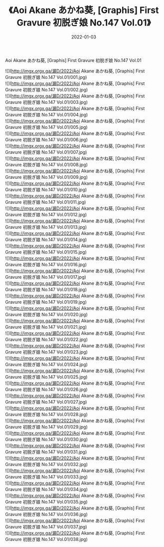 ﻿---
layout: post
title:  《Aoi Akane あかね葵, [Graphis] First Gravure 初脱ぎ娘 No.147 Vol.01》
date:   2022-01-03
img: http://imgx.orgx.ga/漏D/2022/Aoi Akane あかね葵, [Graphis] First Gravure 初脱ぎ娘 No.147 Vol.01/000.jpg
categories: [美女, 清纯, 唯美]
---

Aoi Akane あかね葵, [Graphis] First Gravure 初脱ぎ娘 No.147 Vol.01

  ![](http://imgx.orgx.ga/漏D/2022/Aoi Akane あかね葵, [Graphis] First Gravure 初脱ぎ娘 No.147 Vol.01/001.jpg) <br> ![](http://imgx.orgx.ga/漏D/2022/Aoi Akane あかね葵, [Graphis] First Gravure 初脱ぎ娘 No.147 Vol.01/002.jpg) <br> ![](http://imgx.orgx.ga/漏D/2022/Aoi Akane あかね葵, [Graphis] First Gravure 初脱ぎ娘 No.147 Vol.01/003.jpg) <br> ![](http://imgx.orgx.ga/漏D/2022/Aoi Akane あかね葵, [Graphis] First Gravure 初脱ぎ娘 No.147 Vol.01/004.jpg) <br> ![](http://imgx.orgx.ga/漏D/2022/Aoi Akane あかね葵, [Graphis] First Gravure 初脱ぎ娘 No.147 Vol.01/005.jpg) <br> ![](http://imgx.orgx.ga/漏D/2022/Aoi Akane あかね葵, [Graphis] First Gravure 初脱ぎ娘 No.147 Vol.01/006.jpg) <br> ![](http://imgx.orgx.ga/漏D/2022/Aoi Akane あかね葵, [Graphis] First Gravure 初脱ぎ娘 No.147 Vol.01/007.jpg) <br> ![](http://imgx.orgx.ga/漏D/2022/Aoi Akane あかね葵, [Graphis] First Gravure 初脱ぎ娘 No.147 Vol.01/008.jpg) <br> ![](http://imgx.orgx.ga/漏D/2022/Aoi Akane あかね葵, [Graphis] First Gravure 初脱ぎ娘 No.147 Vol.01/009.jpg) <br> ![](http://imgx.orgx.ga/漏D/2022/Aoi Akane あかね葵, [Graphis] First Gravure 初脱ぎ娘 No.147 Vol.01/010.jpg) <br> ![](http://imgx.orgx.ga/漏D/2022/Aoi Akane あかね葵, [Graphis] First Gravure 初脱ぎ娘 No.147 Vol.01/011.jpg) <br> ![](http://imgx.orgx.ga/漏D/2022/Aoi Akane あかね葵, [Graphis] First Gravure 初脱ぎ娘 No.147 Vol.01/012.jpg) <br> ![](http://imgx.orgx.ga/漏D/2022/Aoi Akane あかね葵, [Graphis] First Gravure 初脱ぎ娘 No.147 Vol.01/013.jpg) <br> ![](http://imgx.orgx.ga/漏D/2022/Aoi Akane あかね葵, [Graphis] First Gravure 初脱ぎ娘 No.147 Vol.01/014.jpg) <br> ![](http://imgx.orgx.ga/漏D/2022/Aoi Akane あかね葵, [Graphis] First Gravure 初脱ぎ娘 No.147 Vol.01/015.jpg) <br> ![](http://imgx.orgx.ga/漏D/2022/Aoi Akane あかね葵, [Graphis] First Gravure 初脱ぎ娘 No.147 Vol.01/016.jpg) <br> ![](http://imgx.orgx.ga/漏D/2022/Aoi Akane あかね葵, [Graphis] First Gravure 初脱ぎ娘 No.147 Vol.01/017.jpg) <br> ![](http://imgx.orgx.ga/漏D/2022/Aoi Akane あかね葵, [Graphis] First Gravure 初脱ぎ娘 No.147 Vol.01/018.jpg) <br> ![](http://imgx.orgx.ga/漏D/2022/Aoi Akane あかね葵, [Graphis] First Gravure 初脱ぎ娘 No.147 Vol.01/019.jpg) <br> ![](http://imgx.orgx.ga/漏D/2022/Aoi Akane あかね葵, [Graphis] First Gravure 初脱ぎ娘 No.147 Vol.01/020.jpg) <br> ![](http://imgx.orgx.ga/漏D/2022/Aoi Akane あかね葵, [Graphis] First Gravure 初脱ぎ娘 No.147 Vol.01/021.jpg) <br> ![](http://imgx.orgx.ga/漏D/2022/Aoi Akane あかね葵, [Graphis] First Gravure 初脱ぎ娘 No.147 Vol.01/022.jpg) <br> ![](http://imgx.orgx.ga/漏D/2022/Aoi Akane あかね葵, [Graphis] First Gravure 初脱ぎ娘 No.147 Vol.01/023.jpg) <br> ![](http://imgx.orgx.ga/漏D/2022/Aoi Akane あかね葵, [Graphis] First Gravure 初脱ぎ娘 No.147 Vol.01/024.jpg) <br> ![](http://imgx.orgx.ga/漏D/2022/Aoi Akane あかね葵, [Graphis] First Gravure 初脱ぎ娘 No.147 Vol.01/025.jpg) <br> ![](http://imgx.orgx.ga/漏D/2022/Aoi Akane あかね葵, [Graphis] First Gravure 初脱ぎ娘 No.147 Vol.01/026.jpg) <br> ![](http://imgx.orgx.ga/漏D/2022/Aoi Akane あかね葵, [Graphis] First Gravure 初脱ぎ娘 No.147 Vol.01/027.jpg) <br> ![](http://imgx.orgx.ga/漏D/2022/Aoi Akane あかね葵, [Graphis] First Gravure 初脱ぎ娘 No.147 Vol.01/028.jpg) <br> ![](http://imgx.orgx.ga/漏D/2022/Aoi Akane あかね葵, [Graphis] First Gravure 初脱ぎ娘 No.147 Vol.01/029.jpg) <br> ![](http://imgx.orgx.ga/漏D/2022/Aoi Akane あかね葵, [Graphis] First Gravure 初脱ぎ娘 No.147 Vol.01/030.jpg) <br> ![](http://imgx.orgx.ga/漏D/2022/Aoi Akane あかね葵, [Graphis] First Gravure 初脱ぎ娘 No.147 Vol.01/031.jpg) <br> ![](http://imgx.orgx.ga/漏D/2022/Aoi Akane あかね葵, [Graphis] First Gravure 初脱ぎ娘 No.147 Vol.01/032.jpg) <br> ![](http://imgx.orgx.ga/漏D/2022/Aoi Akane あかね葵, [Graphis] First Gravure 初脱ぎ娘 No.147 Vol.01/033.jpg) <br> ![](http://imgx.orgx.ga/漏D/2022/Aoi Akane あかね葵, [Graphis] First Gravure 初脱ぎ娘 No.147 Vol.01/034.jpg) <br> ![](http://imgx.orgx.ga/漏D/2022/Aoi Akane あかね葵, [Graphis] First Gravure 初脱ぎ娘 No.147 Vol.01/035.jpg) <br> ![](http://imgx.orgx.ga/漏D/2022/Aoi Akane あかね葵, [Graphis] First Gravure 初脱ぎ娘 No.147 Vol.01/036.jpg) <br> ![](http://imgx.orgx.ga/漏D/2022/Aoi Akane あかね葵, [Graphis] First Gravure 初脱ぎ娘 No.147 Vol.01/037.jpg) <br> ![](http://imgx.orgx.ga/漏D/2022/Aoi Akane あかね葵, [Graphis] First Gravure 初脱ぎ娘 No.147 Vol.01/038.jpg) <br>